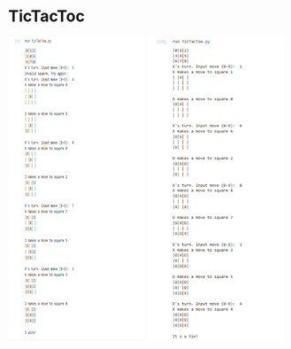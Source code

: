 # TicTacToc

<p float="left">
<img src="https://github.com/Sarah269/stunning-guacamole/blob/main/TicTacToe/TicTacToe.png" width="49%"  height="550"/>
<img src="https://github.com/Sarah269/stunning-guacamole/blob/main/TicTacToe/TicTacToe%20Tie.png" width="49%" height="550" />
</p>
